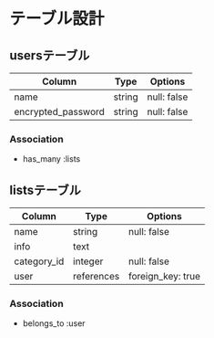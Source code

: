 # テーブル設計

## usersテーブル

| Column             | Type     | Options      |
| ------------------ | -------- | ------------ |
| name               | string   | null: false  |
| encrypted_password | string   | null: false  |

### Association

- has_many :lists

## listsテーブル

| Column                 | Type       | Options           |
| ---------------------- | ---------- | ----------------- |
| name                   | string     | null: false       |
| info                   | text       |                   |
| category_id            | integer    | null: false       |
| user                   | references | foreign_key: true |

### Association

- belongs_to :user